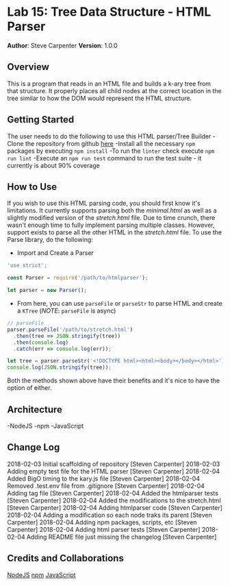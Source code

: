 # Lab 15: Tree Data Structure - HTML Parser

**Author**: Steve Carpenter
**Version**: 1.0.0

## Overview
This is a program that reads in an HTML file and builds a k-ary tree from that
structure. It properly places all child nodes at the correct location in the
tree similar to how the DOM would represent the HTML structure.

## Getting Started
The user needs to do the following to use this HTML parser/Tree Builder
-Clone the repository from github [here](https://github.com/stevegcarpenter/15-k-ary-trees)
-Install all the necessary `npm` packages by executing `npm install`
-To run the `linter` check execute `npm run lint`
-Execute an `npm run test` command to run the test suite - it currently is about 90% coverage

## How to Use
If you wish to use this HTML parsing code, you should first know it's
limitations. It currently supports parsing both the _minimal.html_ as well as a
slightly modified version of the _stretch.html_ file. Due to time crunch, there
wasn't enough time to fully implement parsing multiple classes. However,
support exists to parse all the other HTML in the _stretch.html_ file. To use
the Parse library, do the following:

- Import and Create a Parser
```js
'use strict';

const Parser = require('/path/to/htmlparser');

let parser = new Parser();
```

- From here, you can use `parseFile` or `parseStr` to parse HTML and create a `KTree` (_NOTE_: `parseFile` is async)
```js
// parseFile
parser.parseFile('/path/to/stretch.html')
  .then(tree => JSON.stringify(tree))
  .then(console.log)
  .catch(err => console.log(err));
```

```js
let tree = parser.parseStr('<!DOCTYPE html><html><body></body></html>');
console.log(JSON.stringify(tree));
```

Both the methods shown above have their benefits and it's nice to have the option of either.


## Architecture
-NodeJS
-npm
-JavaScript

## Change Log
2018-02-03 Initial scaffolding of repository [Steven Carpenter]
2018-02-03 Adding empty test file for the HTML parser [Steven Carpenter]
2018-02-04 Added BigO timing to the kary.js file [Steven Carpenter]
2018-02-04 Removed .test.env file from .gitignore [Steven Carpenter]
2018-02-04 Adding tag file [Steven Carpenter]
2018-02-04 Added the htmlparser tests [Steven Carpenter]
2018-02-04 Added the modifications to the stretch.html [Steven Carpenter]
2018-02-04 Adding htmlparser code [Steven Carpenter]
2018-02-04 Adding a modification so each node traks its parent [Steven Carpenter]
2018-02-04 Adding npm packages, scripts, etc [Steven Carpenter]
2018-02-04 Adding html parser tests [Steven Carpenter]
2018-02-04 Adding README file just missing the changelog [Steven Carpenter]

## Credits and Collaborations
[NodeJS](https://nodejs.org)
[npm](https://www.npmjs.com/)
[JavaScript](https://www.javascript.com/)
